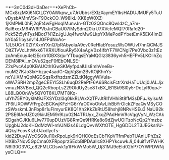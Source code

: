 =*=3nC0d3dH3aDer==*XePhCb-MCx8rzMXi6NCtLCY0AWkpw_u7JrUbbsrEXlzXaymEYlksHADUJMUFy5TuUvDysbAMmVSr-F9OckCO_W98lkL-XK8pW0XZ-1jKMPML0hFj2qEt4wFgHoqIMunvJn-GTz02QOnc8QwIdzC_a7m-6aI6xexM94W6PVbJnGBaU07lMySdm20krU7XVcfeMQf70Rafd20-Pck5Zt5yhTyzNBot7N1ZzJgUJq4fwcMw9LkpYXMePodPYbetEmK5EK4lmElbY0a51ibysnv14JGFPdNxAo-1JL5UCrtI0ZIYXxnYXnQ7pRAbyolaA9cv0ReHIabYosuzWsOWUvI7nnQCMJSOitZTvVcLhtWxk6TKRXUflouARy5X4aAgV0z4ifbYF7WCNgi7Pe0Vbo3z1tEzzoAmEcuy4eI2Ecrb1GBXSrjurYTbugsEYaMQGlz3836yvh5HEFPv5LKOlihZqDEM8lPAl_mOVu52qcF0fEbONLSE-Z2sPvcA4p0KBAUCth1GwSKMyfpdaIUIs8mhVneBx-muM27KJo3IxHbzae4sadG-QgVg8m2BvKOjKhnYs-ncYJiXMnQpMGDSqsRxfhzdzmZZLtKNggyWiVuIa-oWA7SRH2mpZgeCEEYl5SLh6uqD2RePtF6A6SRcisFctrXrsHaTUUdj0JALJjxvmuzN3VBed_QQ2eRbopLs229OIdUy2se8TxBX_lB1Sk9Sl0y5-DqLyR0qoJ-L88LQ0OnWy5QY0T8KU7MT8Kq-ulYh75RY0ykIM9JFXSYDzl3q0kkRLWxXzTFvJtRl1VHhi8t8fM3sDFuJkyisuM7F6iUXOiWVfFrgZcBCKwjKFzHG6rYaO0VoOtAvLihBbYrOlckZFeaQyMSyCOzSWxskmL3nFbp8r1uFImyurEK8Q1Xh2KkZkRtU58hshjl8NRvHSEu3iNaU92k2PSE6IAeUZ0z9kirJEMi9r9lzu02N4TRUyx_ZkqZPAdHmV9cVqgVyN_WzCAkSDgahCJKIu6LIw770upDUzVG8RmQe9HRKe8o9dZjwUOiTzoNcQp2YmzbzUpgbIJ2doKHQdMzWl-mVJNl2s46LdgQvvWXftOTE_HgGDDL2T3JEGksriU-4QkylFcovKizbUJxdlycTs-kid22DuyJWcCSG9uI10xRpoLpk9rlQHC0qEsCbFKpVTfmPebTUAniUPhZs2HX8b7Nqv5GpCma0XFRpoprzSEcbBlPDAallc8XHPYkcuwkJi_04uif1vfFWHKN9I30G3VC_c82FMLCDswk1p1fFkWrMo5W_Uj31MJ9eEId02hP7OYWPDWNjysCiLQ==